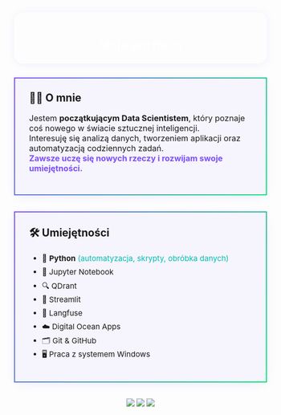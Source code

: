 <div style="border-radius: 18px; background: linear-gradient(90deg, #9f5afd 100%); padding: 18px 0 16px 0; margin-bottom: 28px; box-shadow: 0 2px 16px rgba(124,77,255,0.09); text-align:center;">
  <h1 style="color:#fff; font-size:1.7em; font-weight:600; margin-bottom:6px; display:inline-block; vertical-align:middle; letter-spacing:0.5px;">
    Moje portfolio
  </h1>
</div>

<div style="border: 2.5px solid; border-image: linear-gradient(120deg, #7c4dff, #00e676) 1; border-radius: 20px; padding: 26px 28px; margin: 28px 0 32px 0; background: rgba(124,77,255,0.05); box-shadow: 0 4px 18px rgba(124,77,255,0.09);">
  <h2 style="margin-top:0;display:flex;align-items:center;gap:8px;">🧑‍💻 O mnie</h2>
  <p style="font-size:1.15em;">
    Jestem <b>początkującym Data Scientistem</b>, który poznaje coś nowego w świacie sztucznej inteligencji.<br>
    Interesuję się analizą danych, tworzeniem aplikacji oraz automatyzacją codziennych zadań.<br>
    <span style="color:#7c4dff;font-weight:bold;">Zawsze uczę się nowych rzeczy i rozwijam swoje umiejętności.</span>
  </p>
</div>

<div style="border: 2.5px solid; border-image: linear-gradient(120deg, #7c4dff, #00e676) 1; border-radius: 20px; padding: 26px 28px; margin: 28px 0 32px 0; background: rgba(124,77,255,0.05); box-shadow: 0 4px 18px rgba(124,77,255,0.09);">
  <h2 style="margin-top:0;display:flex;align-items:center;gap:8px;">🛠️ Umiejętności</h2>
  <ul style="font-size:1.08em;line-height:1.8;">
    <li>🐍 <b>Python</b> <span style="color:#00bfae;">(automatyzacja, skrypty, obróbka danych)</span></li>
    <li>📓 Jupyter Notebook</li>
    <li>🔍 QDrant</li>
    <li>🚀 Streamlit</li>
    <li>🧩 Langfuse</li>
    <li>☁️ Digital Ocean Apps</li>
    <li>🗂️ Git & GitHub</li>
    <li>🖥️ Praca z systemem Windows</li>
  </ul>
</div>

<div style="text-align:center; margin: 32px 0;">
  <a href="https://t.me/redgamer2022"><img src="https://img.shields.io/badge/Telegram-@redgamer2022-2CA5E0?style=flat&logo=telegram"></a>
  <a href="https://mail.google.com/mail/?view=cm&fs=1&to=denis.karankewich@gmail.com"><img src="https://img.shields.io/badge/Email-denis.karankewich@gmail.com-blue?style=flat&logo=gmail"></a>
  <a href="https://github.com/RedGamer887"><img src="https://img.shields.io/badge/GitHub-RedGamer887-181717?style=flat&logo=github"></a>
</div>